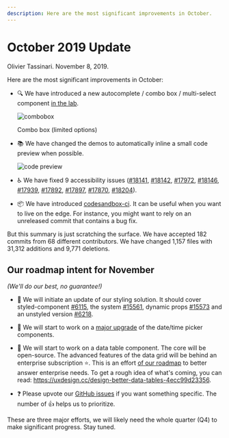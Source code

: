 ```yaml
---
description: Here are the most significant improvements in October.
---
```


# October 2019 Update

Olivier Tassinari. November 8, 2019.

Here are the most significant improvements in October:

- 🔍 We have introduced a new autocomplete / combo box / multi-select component [in the lab](/components/autocomplete/).

  ![combobox](/static/blog/september-2019-update/combobox.png)

  <p class="blog-description">Combo box (limited options)</p>

- 📚 We have changed the demos to automatically inline a small code preview when possible.

  ![code preview](/static/blog/october-2019-update/preview.png)

- ♿️ We have fixed 9 accessibility issues ([#18141](https://github.com/quizlet/material-ui/pull/18141), [#18142](https://github.com/quizlet/material-ui/pull/18142), [#17972](https://github.com/quizlet/material-ui/pull/17972), [#18146](https://github.com/quizlet/material-ui/pull/18146), [#17939](https://github.com/quizlet/material-ui/pull/17939), [#17892](https://github.com/quizlet/material-ui/pull/17892), [#17897](https://github.com/quizlet/material-ui/pull/17897), [#17870](https://github.com/quizlet/material-ui/pull/17870), [#18204](https://github.com/quizlet/material-ui/pull/18204)).

- 📦 We have introduced [codesandbox-ci](https://ci.codesandbox.io/status/mui-org/material-ui/pr/18238). It can be useful when you want to live on the edge. For instance, you might want to rely on an unreleased commit that contains a bug fix.

But this summary is just scratching the surface. We have accepted 182 commits from 68 different contributors. We have changed 1,157 files with 31,312 additions and 9,771 deletions.

## Our roadmap intent for November

*(We'll do our best, no guarantee!)*

- 💅 We will initiate an update of our styling solution.
It should cover styled-component [#6115](https://github.com/quizlet/material-ui/pull/#6115), the system [#15561](https://github.com/quizlet/material-ui/issues/15561), dynamic props [#15573](https://github.com/quizlet/material-ui/issues/15573) and an unstyled version [#6218](https://github.com/quizlet/material-ui/pull/6218).

- 📅 We will start to work on a [major upgrade](https://github.com/quizlet/material-ui-pickers/issues/1293) of the date/time picker components.

- 🧮 We will start to work on a data table component. The core will be open-source. The advanced features of the data grid will be behind an enterprise subscription ⭐️.
This is an effort [of our roadmap](/discover-more/roadmap/) to better answer enterprise needs. To get a rough idea of what's coming, you can read: https://uxdesign.cc/design-better-data-tables-4ecc99d23356.

- ❓ Please upvote our [GitHub issues](https://github.com/quizlet/material-ui/issues) if you want something specific. The number of 👍 helps us to prioritize.

These are three major efforts, we will likely need the whole quarter (Q4) to make significant progress. Stay tuned.
